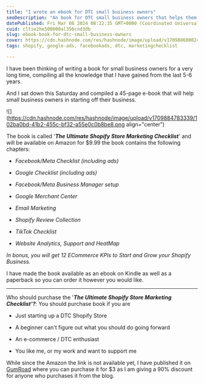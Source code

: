 ```yaml
---
title: "I wrote an ebook for DTC small business owners"
seoDescription: "An book for DTC small business owners that helps them in starting their own small business on Shopify, has a checklist which contains things to start off"
datePublished: Fri Mar 08 2024 08:22:35 GMT+0000 (Coordinated Universal Time)
cuid: cltie2he500000al356cnd3db
slug: ebook-book-for-dtc-small-business-owners
cover: https://cdn.hashnode.com/res/hashnode/image/upload/v1709886000240/efb95648-3698-4bc1-9a43-6eb98b0a1050.png
tags: shopify, google-ads, facebookads, dtc, marketingchecklist

---
```


I have been thinking of writing a book for small business owners for a very long time, compiling all the knowledge that I have gained from the last 5-6 years.

And I sat down this Saturday and compiled a 45-page e-book that will help small business owners in starting off their business.

![](https://cdn.hashnode.com/res/hashnode/image/upload/v1709884783339/102ba0bd-41b2-455c-bf32-a55e0c0b8be8.png align="center")

The book is called '***The Ultimate Shopify Store Marketing Checklist***' and will be available on Amazon for $9.99 the book contains the following chapters:

* *Facebook/Meta Checklist (including ads)*
    
* *Google Checklist (including ads)*
    
* *Facebook/Meta Business Manager setup*
    
* *Google Merchant Center*
    
* *Email Marketing*
    
* *Shopify Review Collection*
    
* *TikTok Checklist*
    
* *Website Analytics, Support and HeatMap*
    

*In bonus, you will get 12 ECommerce KPIs to Start and Grow your Shopify Business.*

I have made the book available as an ebook on Kindle as well as a paperback so you can order it however you would like.

---

Who should purchase the '***The Ultimate Shopify Store Marketing Checklist'?****:* You should purchase book if you are

* Just starting up a DTC Shopify Store
    
* A beginner can't figure out what you should do going forward
    
* An e-commerce / DTC enthusiast
    
* You like me, or my work and want to support me
    

While since the Amazon the link is not available yet, I have published it on [GumRoad](https://nikhildotpro.gumroad.com/l/hzdrtx/NIK) where you can purchase it for $3 as I am giving a 90% discount for anyone who purchases it from the blog.